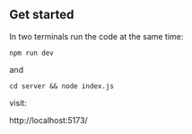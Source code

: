 ## Get started
In two terminals run the code at the same time:

```npm run dev```

and

```cd server && node index.js```

visit:

http://localhost:5173/